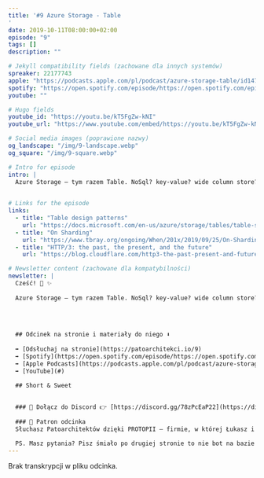 ```yaml
---
title: '#9 Azure Storage - Table
'
date: 2019-10-11T08:00:00+02:00
episode: "9"
tags: []
description: ""

# Jekyll compatibility fields (zachowane dla innych systemów)  
spreaker: 22177743
apple: "https://podcasts.apple.com/pl/podcast/azure-storage-table/id1477067604?i=1000453100137&l=pl"
spotify: "https://open.spotify.com/episode/https://open.spotify.com/episode/2tq5D4pmxSHPLoBsBw0UmA"
youtube: ""

# Hugo fields  
youtube_id: "https://youtu.be/kT5FgZw-kNI"
youtube_url: "https://www.youtube.com/embed/https://youtu.be/kT5FgZw-kNI?enablejsapi=1"

# Social media images (poprawione nazwy)
og_landscape: "/img/9-landscape.webp"
og_square: "/img/9-square.webp"

# Intro for episode
intro: |
  Azure Storage – tym razem Table. NoSql? key-value? wide column store? W dzisiejszym odcinku rozmawiamy o jednej z najstarszych i najciekawszych baz danych w Azure! I w sumie najtańszej ;-)
  

# Links for the episode
links:
  - title: "Table design patterns"
    url: "https://docs.microsoft.com/en-us/azure/storage/tables/table-storage-design-patterns"
  - title: "On Sharding"
    url: "https://www.tbray.org/ongoing/When/201x/2019/09/25/On-Sharding"
  - title: "HTTP/3: the past, the present, and the future"
    url: "https://blog.cloudflare.com/http3-the-past-present-and-future/"

# Newsletter content (zachowane dla kompatybilności)
newsletter: |
  Cześć! 👋 ✨
  
  Azure Storage – tym razem Table. NoSql? key-value? wide column store? W dzisiejszym odcinku rozmawiamy o jednej z najstarszych i najciekawszych baz danych w Azure! I w sumie najtańszej ;-)
  
  
  
  
  ## Odcinek na stronie i materiały do niego ⬇️
  
  ➡️ [Odsłuchaj na stronie](https://patoarchitekci.io/9)
  ➡️ [Spotify](https://open.spotify.com/episode/https://open.spotify.com/episode/2tq5D4pmxSHPLoBsBw0UmA)
  ➡️ [Apple Podcasts](https://podcasts.apple.com/pl/podcast/azure-storage-table/id1477067604?i=1000453100137&l=pl)
  ➡️ [YouTube](#)
  
  ## Short & Sweet
  

  ### 🤝 Dołącz do Discord 👉 [https://discord.gg/78zPcEaP22](https://discord.gg/78zPcEaP22)
  
  ### 🏢 Patron odcinka
  Słuchasz Patoarchitektów dzięki PROTOPII – firmie, w której Łukasz i Szymon działają na co dzień, wspierając zespoły IT na każdym etapie: od projektowania, przez wdrożenia i migracje, aż po optymalizację i zabezpieczenia. Oferujemy też mentoring i szkolenia dostosowane do potrzeb każdej firmy, niezależnie od wielkości. Sprawdź nas: [protopia.tech](https://protopia.tech/)
  
  PS. Masz pytania? Pisz śmiało po drugiej stronie to nie bot na bazie GPT czy Claude 😎
---
```


Brak transkrypcji w pliku odcinka.
